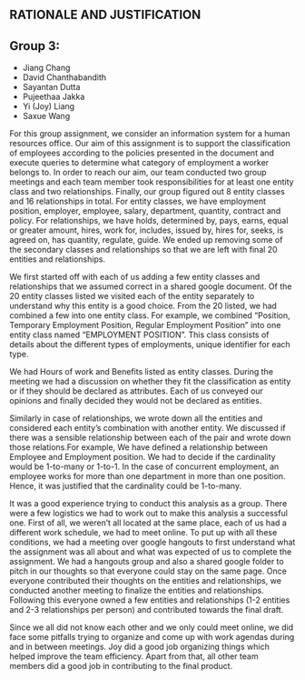 ## RATIONALE AND JUSTIFICATION
## Group 3: 
- Jiang Chang
- David Chanthabandith 
- Sayantan Dutta
- Pujeethaa Jakka
- Yi (Joy) Liang 
- Saxue Wang

For this group assignment, we consider an information system for a human resources office. Our aim of this assignment is to support the classification of employees according to the policies presented in the document and execute queries to determine what category of employment a worker belongs to. In order to reach our aim, our team conducted two group meetings and each team member took responsibilities for at least one entity class and two relationships. Finally, our group figured out 8 entity classes and 16 relationships in total. For entity classes, we have employment position, employer, employee, salary, department, quantity, contract and policy. For relationships, we have holds, determined by, pays, earns, equal or greater amount, hires, work for, includes, issued by, hires for, seeks, is agreed on, has quantity, regulate, guide. We ended up removing some of the secondary classes and relationships so that we are left with final 20 entities and relationships.

We first started off with each of us adding a few entity classes and relationships that we assumed correct in a shared google document. Of the 20 entity classes listed we visited each of the entity separately to understand why this entity is a good choice. From the 20 listed, we had combined a few into one entity class. For example, we combined “Position, Temporary Employment Position, Regular Employment Position” into one entity class named “EMPLOYMENT POSITION”. This class consists of details about the different types of employments, unique identifier for each type. 

We had Hours of work and Benefits listed as entity classes. During the meeting we had a discussion on whether they fit the classification as entity or if they should be declared as attributes. Each of us conveyed our opinions and finally decided they would not be declared as entities.

Similarly in case of relationships, we wrote down all the entities and considered each entity’s combination with another entity. We discussed if there was a sensible relationship between each of the pair and wrote down those relations.For example, We have defined a relationship between Employee and Employment position. We had to decide if the cardinality would be 1-to-many or 1-to-1. In the case of concurrent employment, an employee works for more than one department in more than one position. Hence, it was justified that the cardinality could be 1-to-many. 

It was a good experience trying to conduct this analysis as a group. There were a few logistics we had to work out to make this analysis a successful one. First of all, we weren’t all located at the same place, each of us had a different work schedule, we had to meet online. To put up with all these conditions, we had a meeting over  google hangouts to first understand what the assignment was all about and what was expected of us to complete the assignment. We had a hangouts group and also a shared google folder to pitch in our thoughts so that everyone could stay on the same page. Once everyone contributed their thoughts on the entities and relationships, we conducted another meeting to finalize the entities and relationships. Following this everyone owned a few entities and relationships (1-2 entities and 2-3 relationships per person) and contributed towards the final draft. 

Since we all did not know each other and we only could meet online, we did face some pitfalls trying to organize and come up with work agendas during and in between meetings. Joy did a good job organizing things which helped improve the team efficiency. Apart from that, all other team members did a good job in contributing to the final product.

